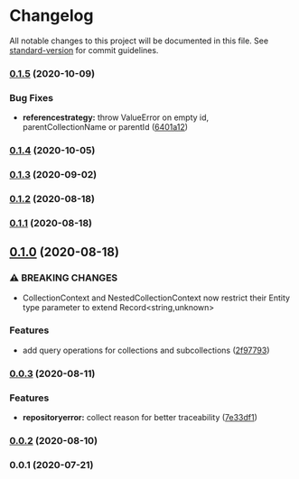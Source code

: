 # Changelog

All notable changes to this project will be documented in this file. See [standard-version](https://github.com/conventional-changelog/standard-version) for commit guidelines.

### [0.1.5](https://github.com/tormenteddan/crispy/compare/v0.1.4...v0.1.5) (2020-10-09)


### Bug Fixes

* **referencestrategy:** throw ValueError on empty id, parentCollectionName or parentId ([6401a12](https://github.com/tormenteddan/crispy/commit/6401a12e0199a43a6198d2a8308f676804d3197e))

### [0.1.4](https://github.com/tormenteddan/crispy/compare/v0.1.3...v0.1.4) (2020-10-05)

### [0.1.3](https://github.com/tormenteddan/crispy/compare/v0.1.2...v0.1.3) (2020-09-02)

### [0.1.2](https://github.com/tormenteddan/crispy/compare/v0.1.1...v0.1.2) (2020-08-18)

### [0.1.1](https://github.com/tormenteddan/crispy/compare/v0.1.0...v0.1.1) (2020-08-18)

## [0.1.0](https://github.com/tormenteddan/crispy/compare/v0.0.3...v0.1.0) (2020-08-18)


### ⚠ BREAKING CHANGES

* CollectionContext and NestedCollectionContext now restrict their Entity type
parameter to extend Record<string,unknown>

### Features

* add query operations for collections and subcollections ([2f97793](https://github.com/tormenteddan/crispy/commit/2f9779399dd6c4951c5b3646ed13b7afa7f855cd))

### [0.0.3](https://github.com/tormenteddan/crispy/compare/v0.0.2...v0.0.3) (2020-08-11)


### Features

* **repositoryerror:** collect reason for better traceability ([7e33df1](https://github.com/tormenteddan/crispy/commit/7e33df12ce6561fb4c27ff313ddb87f8d3e4ded4))

### [0.0.2](https://github.com/tormenteddan/crispy/compare/v0.0.1...v0.0.2) (2020-08-10)

### 0.0.1 (2020-07-21)
